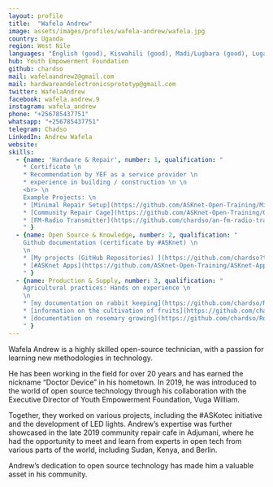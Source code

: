 ```yaml
---
layout: profile
title:  "Wafela Andrew"
image: assets/images/profiles/wafela-andrew/wafela.jpg
country: Uganda
region: West Nile
languages: "English (good), Kiswahili (good), Madi/Lugbara (good), Luganda/Lugisu (good)"
hub: Youth Empowerment Foundation
github: chardso
mail: wafelaandrew2@gmail.com
mail: hardwareandelectronicsprototyp@gmail.com
twitter: WafelaAndrew
facebook: wafela.andrew.9
instagram: wafela_andrew
phone: "+256785437751"
whatsapp: "+256785437751"
telegram: Chadso
LinkedIn: Andrew Wafela
website: 
skills:
  - {name: 'Hardware & Repair', number: 1, qualification: " 
    * Certificate \n 
    * Recommendation by YEF as a service provider \n
    * experience in building / construction \n \n
    <br> \n
    Example Projects: \n
    * [Minimal Repair Setup](https://github.com/ASKnet-Open-Training/Minimal-Repair-Setup) \n
    * [Community Repair Cage](https://github.com/ASKnet-Open-Training/CommunityRepairCafe/issues) \n
    * [FM-Radio Transmitter](https://github.com/chardso/an-fm-radio-transmitter)
    " }
  - {name: Open Source & Knowledge, number: 2, qualification: " 
    Github documentation (certificate by #ASKnet) \n
    \n
    * [My projects (GitHub Repositories) ](https://github.com/chardso?tab=repositories) \n
    * [#ASKnet Apps](https://github.com/ASKnet-Open-Training/ASKnet-Apps/issues) (more to come)
    " }
  - {name: Production & Supply, number: 3, qualification: " 
    Agricultural practices: Hands on experience \n
    \n
    * [my documentation on rabbit keeping](https://github.com/chardso/Rabbitry) \n
    * [information on the cultivation of fruits](https://github.com/chardso/fruit-culture-fruit-farming) \n
    * [documentation on rosemary growing](https://github.com/chardso/Rosemary-growing)
    " }
---
```

Wafela Andrew is a highly skilled open-source technician, with a passion for learning new methodologies in technology.

He has been working in the field for over 20 years and has earned the nickname “Doctor Device” in his hometown. In 2019, he was introduced to the world of open source technology through his collaboration with the Executive Director of Youth Empowerment Foundation, Vuga William.

Together, they worked on various projects, including the #ASKotec initiative and the development of LED lights. Andrew’s expertise was further showcased in the late 2019 community repair cafe in Adjumani, where he had the opportunity to meet and learn from experts in open tech from various parts of the world, including Sudan, Kenya, and Berlin.

Andrew’s dedication to open source technology has made him a valuable asset in his community.
